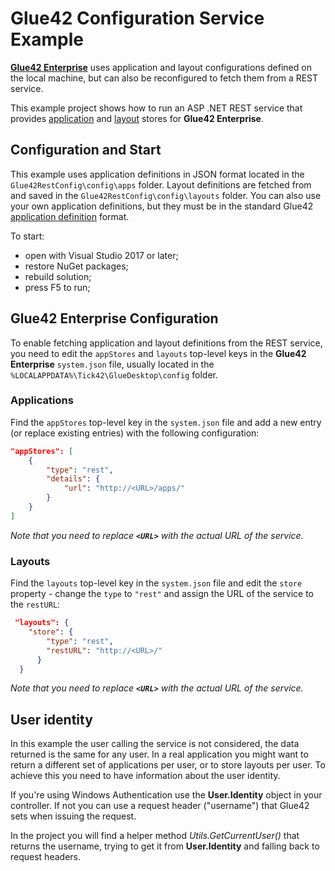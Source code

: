 # Glue42 Configuration Service Example

[**Glue42 Enterprise**](https://glue42.com/desktop-enterprise/) uses application and layout configurations defined on the local machine, but can also be reconfigured to fetch them from a REST service.

This example project shows how to run an ASP .NET REST service that provides [application](https://docs.glue42.com/glue42-concepts/application-management/overview/index.html#application_stores-rest_service_app_stores) and [layout](https://docs.glue42.com/glue42-concepts/windows/layouts/overview/index.html#layout_stores-rest_service_layout_store) stores for **Glue42 Enterprise**.


## Configuration and Start

This example uses application definitions in JSON format located in the `Glue42RestConfig\config\apps` folder. Layout definitions are fetched from and saved in the `Glue42RestConfig\config\layouts` folder. You can also use your own application definitions, but they must be in the standard Glue42 [application definition](https://docs.glue42.com/developers/configuration/application/index.html) format.

To start:
- open with Visual Studio 2017 or later;
- restore NuGet packages;
- rebuild solution;
- press F5 to run;

## Glue42 Enterprise Configuration

To enable fetching application and layout definitions from the REST service, you need to edit the `appStores` and `layouts` top-level keys in the **Glue42 Enterprise** `system.json` file, usually located in the `%LOCALAPPDATA%\Tick42\GlueDesktop\config` folder.

### Applications

Find the `appStores` top-level key in the `system.json` file and add a new entry (or replace existing entries) with the following configuration:

```json
"appStores": [
    {
        "type": "rest",
        "details": {
            "url": "http://<URL>/apps/"           
        }
    }
]
``` 
*Note that you need to replace **`<URL>`** with the actual URL of the service.* 

### Layouts

Find the `layouts` top-level key in the `system.json` file and edit the `store` property - change the `type` to `"rest"` and assign the URL of the service to the `restURL`:

```json
 "layouts": {
    "store": {
        "type": "rest",
        "restURL": "http://<URL>/"
      }
  } 

```
*Note that you need to replace **`<URL>`** with the actual URL of the service.*

## User identity
In this example the user calling the service is not considered, the data returned is the same for any user. In a real application you might want to return a different set of applications per user, or to store layouts per user.
To achieve this you need to have information about the user identity.
 
If you're using Windows Authentication use the **User.Identity** object in your controller.
If not you can use a request header ("username") that Glue42 sets when issuing the request.
 
In the project you will find a helper method *Utils.GetCurrentUser()* that returns the username, trying to get it from **User.Identity** and falling back to request headers.

